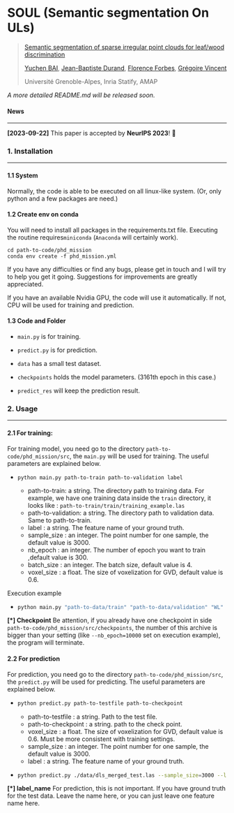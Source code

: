 # SOUL (Semantic segmentation On ULs)

> [Semantic segmentation of sparse irregular point clouds for leaf/wood discrimination](https://arxiv.org/abs/2305.16963)
>
> [Yuchen BAI](https://na1an.github.io/), [Jean-Baptiste Durand](https://amap.cirad.fr/fr/edit-article.php?id=433), [Florence Forbes](https://mistis.inrialpes.fr/people/forbes/), [Grégoire Vincent](https://lab.ird.fr/personne/eHBCWllvN3FjJTJGQVNWTzhlRkdwZ2FoTDMlMkIlMkJRS3BCdUR1eDZjdGtwZzlqRSUzRA/show)
>
>  Université Grenoble-Alpes, Inria Statify, AMAP

*A more detailed README.md will be released soon.*

#### News

--------

**[2023-09-22]** This paper is accepted by **NeurIPS 2023**! :tada:



### 1. Installation

---------

#### 1.1 System

Normally, the code is able to be executed on all linux-like system. (Or, only python and a few packages are need.)

#### 1.2 Create env on conda

You will need to install all packages in the requirements.txt file.  Executing the routine requires```miniconda``` (```Anaconda``` will certainly work). 

```
cd path-to-code/phd_mission
conda env create -f phd_mission.yml
```

If you have any difficulties or find any bugs, please get in touch and I will try to help you get it going. Suggestions for improvements are greatly appreciated.

If you have an available Nvidia GPU, the code will use it automatically. If not, CPU will be used for training and prediction.

#### 1.3 Code and Folder

* ```main.py``` is for training.

* ```predict.py``` is for prediction.

* ```data``` has a small test dataset.

* ```checkpoints``` holds the model parameters. (3161th epoch in this case.)

* ```predict_res``` will keep the prediction result.

  

### 2. Usage

---------------

#### 2.1 For training:

For training model, you need go to the directory ```path-to-code/phd_mission/src```, the ```main.py``` will be used for training. The useful parameters are explained below.

* ```
  python main.py path-to-train path-to-validation label
  ```

  * path-to-train: a string. The directory path to training data. For example, we have one training data inside the ```train``` directory, it looks like : ```path-to-train/train/training_example.las```
  * path-to-validation: a string. The directory path to validation data. Same to path-to-train.
  * label : a string. The feature name of your ground truth.
  * sample_size : an integer. The point number for one sample, the default value is 3000.
  * nb_epoch : an integer. The number of epoch you want to train ,default value is 300.
  * batch_size : an integer. The batch size, default value is 4.
  * voxel_size : a float. The size of voxelization for GVD, default value is 0.6.

Execution example

* ```sh
  python main.py "path-to-data/train" "path-to-data/validation" "WL" --sample_size=3000 --nb_epoch=10000 --batch_size=16 --voxel_size=0.6
  ```

**[*] Checkpoint** Be attention,  if you already have one checkpoint in side ```path-to-code/phd_mission/src/checkpoints```, the number of this archive is bigger than your setting (like ```--nb_epoch=10000``` set on execution example), the program will terminate. 



#### 2.2 For prediction

For prediction, you need go to the directory ```path-to-code/phd_mission/src```, the ```predict.py``` will be used for predicting. The useful parameters are explained below.

* ```sh
  python predict.py path-to-testfile path-to-checkpoint
  ```

  * path-to-testfile : a string. Path to the test file.
  * path-to-checkpoint : a string. path to the check point.
  * voxel_size : a float. The size of voxelization for GVD, default value is 0.6. Must be more consistent with training settings.
  * sample_size : an integer. The point number for one sample, the default value is 3000.
  * label : a string. The feature name of your ground truth.

* ```sh
  python predict.py ./data/dls_merged_test.las --sample_size=3000 --label_name="WL" checkpoints/checkpoint_epoch_003161.pth
  ```



**[*] label_name** For prediction, this is not important. If you have ground truth for the test data. Leave the name here, or you can just leave one feature name here.
